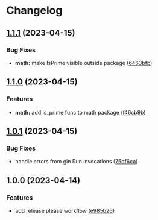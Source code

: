 # Changelog

## [1.1.1](https://github.com/mholtzscher/fun-with-monorepos/compare/v1.1.0...v1.1.1) (2023-04-15)


### Bug Fixes

* **math:** make IsPrime visible outside package ([6463bfb](https://github.com/mholtzscher/fun-with-monorepos/commit/6463bfb561d025a795b2b8b39c40aa39869659bf))

## [1.1.0](https://github.com/mholtzscher/fun-with-monorepos/compare/v1.0.1...v1.1.0) (2023-04-15)


### Features

* **math:** add is_prime func to math package ([f46cb9b](https://github.com/mholtzscher/fun-with-monorepos/commit/f46cb9b3cb321aeb3b5bd651e97df9a6e5b2fb3c))

## [1.0.1](https://github.com/mholtzscher/fun-with-monorepos/compare/v1.0.0...v1.0.1) (2023-04-15)


### Bug Fixes

* handle errors from gin Run invocations ([75df6ca](https://github.com/mholtzscher/fun-with-monorepos/commit/75df6ca54037e2615a226680a75dc184d12a0eca))

## 1.0.0 (2023-04-14)


### Features

* add release please workflow ([e985b26](https://github.com/mholtzscher/fun-with-monorepos/commit/e985b264350917f86b10c8aff744168bc4b3579a))
